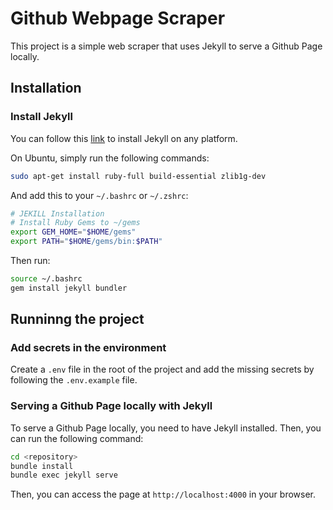 # Github Webpage Scraper
This project is a simple web scraper that uses Jekyll to serve a Github Page locally.

## Installation
### Install Jekyll
You can follow this [link](https://jekyllrb.com/docs/installation/) to install Jekyll on any platform.

On Ubuntu, simply run the following commands:
```bash
sudo apt-get install ruby-full build-essential zlib1g-dev 
```
And add this to your `~/.bashrc` or `~/.zshrc`:
```bash
# JEKILL Installation
# Install Ruby Gems to ~/gems
export GEM_HOME="$HOME/gems"
export PATH="$HOME/gems/bin:$PATH"
```
Then run:
```bash
source ~/.bashrc
gem install jekyll bundler
```

## Runninng the project
### Add secrets in the environment
Create a `.env` file in the root of the project and add the missing secrets by following the `.env.example` file.

### Serving a Github Page locally with Jekyll
To serve a Github Page locally, you need to have Jekyll installed. Then, you can run the following command:
```bash
cd <repository>
bundle install
bundle exec jekyll serve
```
Then, you can access the page at `http://localhost:4000` in your browser.